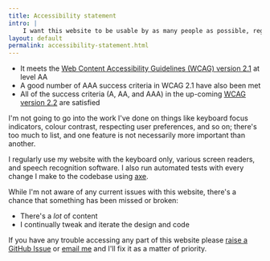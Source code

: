 ```yaml
---
title: Accessibility statement
intro: |
    I want this website to be usable by as many people as possible, regardless of device, browser, network speed, or ability.
layout: default
permalink: accessibility-statement.html
---
```


- It meets the [Web Content Accessibility Guidelines (WCAG) version 2.1](https://www.w3.org/TR/WCAG21/) at level AA
- A good number of AAA success criteria in WCAG 2.1 have also been met
- All of the success criteria (A, AA, and AAA) in the up-coming [WCAG version 2.2](https://www.w3.org/TR/WCAG22/) are satisfied

I'm not going to go into the work I've done on things like keyboard focus indicators, colour contrast, respecting user preferences, and so on; there's too much to list, and one feature is not necessarily more important than another.

I regularly use my website with the keyboard only, various screen readers, and speech recognition software. I also run automated tests with every change I make to the codebase using [axe](https://www.deque.com/axe/).

While I'm not aware of any current issues with this website, there's a chance that something has been missed or broken:

- There's a *lot* of content
- I continually tweak and iterate the design and code

If you have any trouble accessing any part of this website please [raise a GitHub Issue](https://github.com/tempertemper/tempertemper.net/issues) or [email me](/contact) and I'll fix it as a matter of priority.
